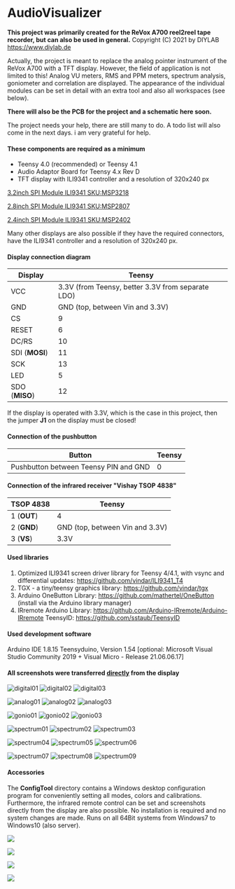 AudioVisualizer
======
**This project was primarily created for the ReVox A700 reel2reel tape recorder, but can also be used in general.**
Copyright (C) 2021 by DIYLAB <https://www.diylab.de>

Actually, the project is meant to replace the analog pointer instrument of the ReVox A700 with a TFT display. However, the field of application is not limited to this! Analog VU meters, RMS and PPM meters, spectrum analysis, goniometer and correlation are displayed. The appearance of the individual modules can be set in detail with an extra tool and also all workspaces (see below). 

**There will also be the PCB for the project and a schematic here soon.**

The project needs your help, there are still many to do.
A todo list will also come in the next days. i am very grateful for help. 

#### These components are required as a minimum

* Teensy 4.0 (recommended) or Teensy 4.1
* Audio Adaptor Board for Teensy 4.x Rev D
* TFT display with ILI9341 controller and a resolution of 320x240 px

[3.2inch SPI Module ILI9341 SKU:MSP3218](http://www.lcdwiki.com/3.2inch_SPI_Module_ILI9341_SKU:MSP3218)

[2.8inch SPI Module ILI9341 SKU:MSP2807](http://www.lcdwiki.com/2.8inch_SPI_Module_ILI9341_SKU:MSP2807)

[2.4inch SPI Module ILI9341 SKU:MSP2402](http://www.lcdwiki.com/2.4inch_SPI_Module_ILI9341_SKU:MSP2402)

Many other displays are also possible if they have the required connectors, have the ILI9341 controller and a resolution of 320x240 px.

#### Display connection diagram

| Display        | Teensy                                            |
| -------------- | ------------------------------------------------- |
| VCC            | 3.3V (from Teensy, better 3.3V from separate LDO) |
| GND            | GND (top, between Vin and 3.3V)                   |
| CS             | 9                                                 |
| RESET          | 6                                                 |
| DC/RS          | 10                                                |
| SDI (**MOSI**) | 11                                                |
| SCK            | 13                                                |
| LED            | 5                                                 |
| SDO (**MISO**) | 12                                                |

If the display is operated with 3.3V, which is the case in this project, then the jumper **J1** on the display must be closed!

#### Connection of the pushbutton

| Button                                | Teensy |
| ------------------------------------- | ------ |
| Pushbutton between Teensy PIN and GND | 0      |

#### Connection of the infrared receiver "Vishay TSOP 4838"

| TSOP 4838   | Teensy                          |
| ----------- | ------------------------------- |
| 1 (**OUT**) | 4                               |
| 2 (**GND**) | GND (top, between Vin and 3.3V) |
| 3 (**VS**)  | 3.3V                            |

#### Used libraries

1. Optimized ILI9341 screen driver library for Teensy 4/4.1, with vsync and differential updates: <https://github.com/vindar/ILI9341_T4>
2. TGX - a tiny/teensy graphics library: <https://github.com/vindar/tgx>
3. Arduino OneButton Library: <https://github.com/mathertel/OneButton> (install via the Arduino library manager)
4. IRremote Arduino Library: <https://github.com/Arduino-IRremote/Arduino-IRremote>
TeensyID: https://github.com/sstaub/TeensyID

#### Used development software

Arduino IDE 1.8.15
Teensyduino, Version 1.54
[optional: Microsoft Visual Studio Community 2019 + Visual Micro - Release 21.06.06.17]

#### All screenshots were transferred <u>directly</u> from the display

![digital01](screenshots/digital01.png) ![digital02](screenshots/digital02.png) ![digital03](screenshots/digital03.png)

![analog01](screenshots/analog01.png) ![analog02](screenshots/analog02.png) ![analog03](screenshots/analog03.png)

![gonio01](screenshots/gonio01.png) ![gonio02](screenshots/gonio02.png) ![gonio03](screenshots/gonio03.png)

![spectrum01](screenshots/spectrum01.png) ![spectrum02](screenshots/spectrum02.png) ![spectrum03](screenshots/spectrum03.png)

![spectrum04](screenshots/spectrum04.png) ![spectrum05](screenshots/spectrum05.png) ![spectrum06](screenshots/spectrum06.png)

![spectrum07](screenshots/spectrum07.png) ![spectrum08](screenshots/spectrum08.png) ![spectrum09](screenshots/spectrum09.png)

#### Accessories

The **ConfigTool** directory contains a Windows desktop configuration program for conveniently setting all modes, colors and calibrations. Furthermore, the infrared remote control can be set and screenshots directly from the display are also possible.
No installation is required and no system changes are made. Runs on all 64Bit systems from Windows7 to Windows10 (also server).

![](screenshots/configtool_digital.png)

![](screenshots/configtool_analog.png)

![](screenshots/configtool_spectrum.png)

![](screenshots/configtool_goniometer.png)
